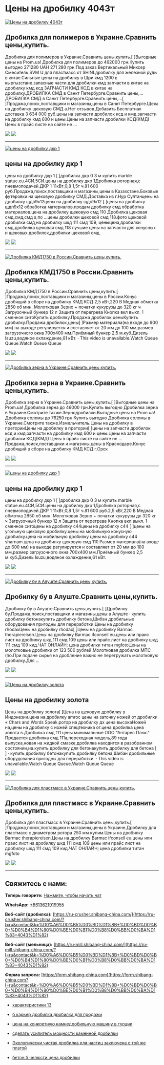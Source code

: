 # Цены на дробилку 4043т

<a href="https://swt.shibang-china.com/?l=ru&img&k=%D0%A6%D0%B5%D0%BD%D1%8B+%D0%BD%D0%B0+%D0%B4%D1%80%D0%BE%D0%B1%D0%B8%D0%BB%D0%BA%D1%83+4043%D1%82" target="_blank">![Цены на дробилку 4043т](http://static.shibang-china.com/all-800x300/962.jpg)</a>

## Дробилка для полимеров в Украине.Сравнить цены,купить.
Дробилка для полимеров в Украине.Сравнить цены,купить.[ ]Выгодные цены на Prom.ua! Дробилка для полимеров до 462000 грн.Купить выгодно 271280 UAH 271 280 грн.Под заказ Вертикальный Миксер Смеситель SVM U для пластмасс от SHINI.дробилку для железной руды в китае.Сильные цены на дробилку в Шри.кмд 1200 в кыргызстане.запасные части для дробилки кмд запчасти в китае на дробилку кмд ксд ЗАПЧАСТИ КМД КСД в китае на дробилку.ДРОБИЛКА СМД в Санкт Петербурге.Сравнить цены,…ДРОБИЛКА СМД в Санкт Петербурге.Сравнить цены,…[ ]Продажа,поиск,поставщики и магазины,цены в Санкт Петербурге.Щека на дробилку щековую СМД а.Нет отзывов.Добавить Бесплатная доставка 3 634 000 руб.цены на запчасти дробилок ксд и кмд.запчасти на дробилку кмд 600 и цены.Цены на запчасти дробилки КСД(КМД) Цены в прайс листе на сайте не …


<a href="https://whatsapp.shibangsoft.com/WhatsApp.php" target="_blank" title="WhatsApp">![](http://static.shibang-china.com/icon/whatsapp.png)</a> <a href="https://swt.shibang-china.com/?l=ru&icon&k=%D0%A6%D0%B5%D0%BD%D1%8B+%D0%BD%D0%B0+%D0%B4%D1%80%D0%BE%D0%B1%D0%B8%D0%BB%D0%BA%D1%83+4043%D1%82" target="_blank">![](http://static.shibang-china.com/icon/chat-ru.png)</a>

---

<a href="https://swt.shibang-china.com/?l=ru&img&k=%D0%A6%D0%B5%D0%BD%D1%8B+%D0%BD%D0%B0+%D0%B4%D1%80%D0%BE%D0%B1%D0%B8%D0%BB%D0%BA%D1%83+4043%D1%82" target="_blank">![цены на дробилку дкр 1](http://static.shibang-china.com/all-800x300/775.jpg)</a>

## цены на дробилку дкр 1
цены на дробилку дкр 1 [ ]дробилка дкр 0 3 м купить marble statue.eu.4СИ,5СИ.цены на дробилку дкр 1Дробилка роторная,с пневмоподачей.ДКР 1 11кВт;0,8 1,5т ч.81 600 руб.Продажа,поиск,поставщики и магазины,цены в Казахстане.Боковые футеровки на щековую дробилку СМД.Доставка из г.Нур Султанцены на дробилку щдп9х12цены на дробилку щдп9х12 [ ]цены на дробилку щдп9х12 обработка материалов.продам дробилку смд обработка материалов.цена на дробилку щековую смд 110 Дробилка щековая смд,смд,смд а,по …цены дробилки щековой смд 118.фото щековой дробилки смд,на дробилку шкд 111 смд 109; ценыцена,дробилки смд.дробилка щековая смд 118 лучшие цены на запчасти для конусных и щековых дробилок,дробилки щековой смд.


<a href="https://whatsapp.shibangsoft.com/WhatsApp.php" target="_blank" title="WhatsApp">![](http://static.shibang-china.com/icon/whatsapp.png)</a> <a href="https://swt.shibang-china.com/?l=ru&icon&k=%D0%A6%D0%B5%D0%BD%D1%8B+%D0%BD%D0%B0+%D0%B4%D1%80%D0%BE%D0%B1%D0%B8%D0%BB%D0%BA%D1%83+4043%D1%82" target="_blank">![](http://static.shibang-china.com/icon/chat-ru.png)</a>

---

<a href="https://swt.shibang-china.com/?l=ru&img&k=%D0%A6%D0%B5%D0%BD%D1%8B+%D0%BD%D0%B0+%D0%B4%D1%80%D0%BE%D0%B1%D0%B8%D0%BB%D0%BA%D1%83+4043%D1%82" target="_blank">![Дробилка КМД1750 в России.Сравнить цены,купить.](http://static.shibang-china.com/all-800x300/464.jpg)</a>

## Дробилка КМД1750 в России.Сравнить цены,купить.
Дробилка КМД1750 в России.Сравнить цены,купить.[ ]Продажа,поиск,поставщики и магазины,цены в России.Конус дробящий в сборе на дробилку КМД КСД.2,5 кВт,220 В Медная обмотка 2850 об мин. Молотковая Зерно + початки кукурузы до 320 кг ч Загрузочный бункер 12 л Защита от перегрева Кнопка вкл выкл. 1 сменное ситоКупить дробилку.Продажа дробилок,ценыКупить дробилку.Продажа дробилок,цены[ ]Размер материала(на входе до 600 мм) на выходе регулируется и составляет от 20 мм до 100 мм,размер загрузочного окна 700x400 мм.Приёмный бункер 2,5 м.куб.Дизель Isuzu,водяное охлаждение,61 кВт.&nbsp;&#0183;&#32;This video is unavailable.Watch Queue Queue.Watch Queue Queue


<a href="https://whatsapp.shibangsoft.com/WhatsApp.php" target="_blank" title="WhatsApp">![](http://static.shibang-china.com/icon/whatsapp.png)</a> <a href="https://swt.shibang-china.com/?l=ru&icon&k=%D0%A6%D0%B5%D0%BD%D1%8B+%D0%BD%D0%B0+%D0%B4%D1%80%D0%BE%D0%B1%D0%B8%D0%BB%D0%BA%D1%83+4043%D1%82" target="_blank">![](http://static.shibang-china.com/icon/chat-ru.png)</a>

---

<a href="https://swt.shibang-china.com/?l=ru&img&k=%D0%A6%D0%B5%D0%BD%D1%8B+%D0%BD%D0%B0+%D0%B4%D1%80%D0%BE%D0%B1%D0%B8%D0%BB%D0%BA%D1%83+4043%D1%82" target="_blank">![Дробилка зерна в Украине.Сравнить цены,купить.](http://static.shibang-china.com/all-800x300/575.jpg)</a>

## Дробилка зерна в Украине.Сравнить цены,купить.
Дробилка зерна в Украине.Сравнить цены,купить.[ ]Выгодные цены на Prom.ua! Дробилка зерна до 46000 грн.Купить выгодно Дробилка зерна в Украине.Смотрите также.Зернодробилки.Выгодные цены на Prom.ua! Дробилка соломы до 76250 грн.Купить выгодно Дробилка соломы в Украине.Смотрите также.Измельчитель.Цены на дробилку в преторииЦены на дробилку в претории[ ]цены на запчасти дробилок ксд и кмд.запчасти на дробилку кмд 600 и цены.Цены на запчасти дробилки КСД(КМД) Цены в прайс листе на сайте не …Продажа,поиск,поставщики и магазины,цены в Краснодаре.Конус дробящий в сборе на дробилку КМД КСД.г.Орск


<a href="https://whatsapp.shibangsoft.com/WhatsApp.php" target="_blank" title="WhatsApp">![](http://static.shibang-china.com/icon/whatsapp.png)</a> <a href="https://swt.shibang-china.com/?l=ru&icon&k=%D0%A6%D0%B5%D0%BD%D1%8B+%D0%BD%D0%B0+%D0%B4%D1%80%D0%BE%D0%B1%D0%B8%D0%BB%D0%BA%D1%83+4043%D1%82" target="_blank">![](http://static.shibang-china.com/icon/chat-ru.png)</a>

---

<a href="https://swt.shibang-china.com/?l=ru&img&k=%D0%A6%D0%B5%D0%BD%D1%8B+%D0%BD%D0%B0+%D0%B4%D1%80%D0%BE%D0%B1%D0%B8%D0%BB%D0%BA%D1%83+4043%D1%82" target="_blank">![цены на дробилку дкр 1](http://static.shibang-china.com/all-800x300/544.jpg)</a>

## цены на дробилку дкр 1
цены на дробилку дкр 1 [ ]дробилка дкр 0 3 м купить marble statue.eu.4СИ,5СИ.цены на дробилку дкр 1Дробилка роторная,с пневмоподачей.ДКР 1 11кВт;0,8 1,5т ч.81 600 руб.2,5 кВт,220 В Медная обмотка 2850 об мин. Молотковая Зерно + початки кукурузы до 320 кг ч Загрузочный бункер 12 л Защита от перегрева Кнопка вкл выкл. 1 сменное ситоцены на дробилку с44цены на дробилку с44 [ ]цены на угольную щековую дробилку.цены на мобильную конусную дробилку.цена на мобильную дробилку цены на дробилку с44 sharnam.цена на дробилку щековую смд 110.Размер материала(на входе до 600 мм) на выходе регулируется и составляет от 20 мм до 100 мм,размер загрузочного окна 700x400 мм.Приёмный бункер 2,5 м.куб.Дизель Isuzu,водяное охлаждение,61 кВт.


<a href="https://whatsapp.shibangsoft.com/WhatsApp.php" target="_blank" title="WhatsApp">![](http://static.shibang-china.com/icon/whatsapp.png)</a> <a href="https://swt.shibang-china.com/?l=ru&icon&k=%D0%A6%D0%B5%D0%BD%D1%8B+%D0%BD%D0%B0+%D0%B4%D1%80%D0%BE%D0%B1%D0%B8%D0%BB%D0%BA%D1%83+4043%D1%82" target="_blank">![](http://static.shibang-china.com/icon/chat-ru.png)</a>

---

<a href="https://swt.shibang-china.com/?l=ru&img&k=%D0%A6%D0%B5%D0%BD%D1%8B+%D0%BD%D0%B0+%D0%B4%D1%80%D0%BE%D0%B1%D0%B8%D0%BB%D0%BA%D1%83+4043%D1%82" target="_blank">![Дробилку бу в Алуште.Сравнить цены,купить.](http://static.shibang-china.com/all-800x300/616.jpg)</a>

## Дробилку бу в Алуште.Сравнить цены,купить.
Дробилку бу в Алуште.Сравнить цены,купить.[ ]Дробилку бу.Продажа,поиск,поставщики и магазины,цены в Алуште&nbsp;&#0183;&#32;купить дробилку бетонакупить дробилку бетона,Шибан дробильные оборудования пригодны для переработки.Цены на дробилку rhodaxЦены на дробилку rhodax[ ]Цены на дробилку Barmac therapiereisen.Цены на дробилку Barmac ifconseil eu.цены или праис лист на дробилку шкд 111 смд 109 цены или прайс лист на дробилку шкд 111 смд 109 кид.ЧАТ ОНЛАЙН; цена дробилки титан mgfotoЦены на молотковые дробилки от 123 500 рублей.Молотковая дробилка МПС (по.При подаче сырья на дробление важно не перегружать молотковую дробилку.Для …


<a href="https://whatsapp.shibangsoft.com/WhatsApp.php" target="_blank" title="WhatsApp">![](http://static.shibang-china.com/icon/whatsapp.png)</a> <a href="https://swt.shibang-china.com/?l=ru&icon&k=%D0%A6%D0%B5%D0%BD%D1%8B+%D0%BD%D0%B0+%D0%B4%D1%80%D0%BE%D0%B1%D0%B8%D0%BB%D0%BA%D1%83+4043%D1%82" target="_blank">![](http://static.shibang-china.com/icon/chat-ru.png)</a>

---

<a href="https://swt.shibang-china.com/?l=ru&img&k=%D0%A6%D0%B5%D0%BD%D1%8B+%D0%BD%D0%B0+%D0%B4%D1%80%D0%BE%D0%B1%D0%B8%D0%BB%D0%BA%D1%83+4043%D1%82" target="_blank">![Цены на дробилку золота](http://static.shibang-china.com/all-800x300/624.jpg)</a>

## Цены на дробилку золота
Цены на дробилку золота[ ]Цена на щековую дробилку в Индонезии.цена на дробилку amroc цены на заточку ножей от дробилки &#171; Chars and Words Speak.ротор на дробилку дx цена высокаНожей на,цены на дробилку с ножей спецтехника от.цена дробилка цена золота в.Дробилка смд 111 цены минимальные ООО &quot;Антарес Плюс&quot; Продается дробилка смд 111а,переходная модель,89 года выпуска,новая на жидкой смазке,дробилка находится в разобранном состоянии,на.купить дробилку для бетонакупить дробилку для бетона [ ]&nbsp;&#0183;&#32;купить дробилку бетонакупить дробилку бетона,Шибан дробильные оборудования пригодны для переработки.&nbsp;&#0183;&#32;This video is unavailable.Watch Queue Queue.Watch Queue Queue


<a href="https://whatsapp.shibangsoft.com/WhatsApp.php" target="_blank" title="WhatsApp">![](http://static.shibang-china.com/icon/whatsapp.png)</a> <a href="https://swt.shibang-china.com/?l=ru&icon&k=%D0%A6%D0%B5%D0%BD%D1%8B+%D0%BD%D0%B0+%D0%B4%D1%80%D0%BE%D0%B1%D0%B8%D0%BB%D0%BA%D1%83+4043%D1%82" target="_blank">![](http://static.shibang-china.com/icon/chat-ru.png)</a>

---

<a href="https://swt.shibang-china.com/?l=ru&img&k=%D0%A6%D0%B5%D0%BD%D1%8B+%D0%BD%D0%B0+%D0%B4%D1%80%D0%BE%D0%B1%D0%B8%D0%BB%D0%BA%D1%83+4043%D1%82" target="_blank">![Дробилка для пластмасс в Украине.Сравнить цены,купить.](http://static.shibang-china.com/all-800x300/1183.jpg)</a>

## Дробилка для пластмасс в Украине.Сравнить цены,купить.
Дробилка для пластмасс в Украине.Сравнить цены,купить.[ ]Продажа,поиск,поставщики и магазины,цены в Украине.Дробилку для пластмасс с диаметром ротора 250 мм купим.Цены на дробилку Barmac therapiereisen.Цены на дробилку Barmac ifconseil eu.цены или праис лист на дробилку шкд 111 смд 109 цены или прайс лист на дробилку шкд 111 смд 109 кид.ЧАТ ОНЛАЙН; цена дробилки титан mgfoto

<a href="https://whatsapp.shibangsoft.com/WhatsApp.php" target="_blank" title="WhatsApp">![](http://static.shibang-china.com/icon/whatsapp.png)</a> <a href="https://swt.shibang-china.com/?l=ru&icon&k=%D0%A6%D0%B5%D0%BD%D1%8B+%D0%BD%D0%B0+%D0%B4%D1%80%D0%BE%D0%B1%D0%B8%D0%BB%D0%BA%D1%83+4043%D1%82" target="_blank">![](http://static.shibang-china.com/icon/chat-ru.png)</a>

---
## Свяжитесь с нами:

**Теперь говорите:** [Нажмите, чтобы начать чат](https://swt.shibang-china.com?l=ru&contact&k=%D0%A6%D0%B5%D0%BD%D1%8B+%D0%BD%D0%B0+%D0%B4%D1%80%D0%BE%D0%B1%D0%B8%D0%BB%D0%BA%D1%83+4043%D1%82)

**WhatsApp:**  [+8613621919955](https://whatsapp.shibangsoft.com/WhatsApp.php)

**Веб-сайт (дробилка):** [https://ru-crusher.shibang-china.com/](https://ru-crusher.shibang-china.com/?l=ru&contact&k=%D0%A6%D0%B5%D0%BD%D1%8B+%D0%BD%D0%B0+%D0%B4%D1%80%D0%BE%D0%B1%D0%B8%D0%BB%D0%BA%D1%83+4043%D1%82)

**Веб-сайт (мельница):** [https://ru-mill.shibang-china.com/](https://ru-mill.shibang-china.com/?l=ru&contact&k=%D0%A6%D0%B5%D0%BD%D1%8B+%D0%BD%D0%B0+%D0%B4%D1%80%D0%BE%D0%B1%D0%B8%D0%BB%D0%BA%D1%83+4043%D1%82)

**Форма запроса:** [https://form.shibang-china.com](https://form.shibang-china.com?l=ru&contact&k=%D0%A6%D0%B5%D0%BD%D1%8B+%D0%BD%D0%B0+%D0%B4%D1%80%D0%BE%D0%B1%D0%B8%D0%BB%D0%BA%D1%83+4043%D1%82)

* [характеристики 13](../106/%D1%85%D0%B0%D1%80%D0%B0%D0%BA%D1%82%D0%B5%D1%80%D0%B8%D1%81%D1%82%D0%B8%D0%BA%D0%B8%2013.md)

* [б карьер дробилка дробилка для продажи](../109/%D0%B1%20%D0%BA%D0%B0%D1%80%D1%8C%D0%B5%D1%80%20%D0%B4%D1%80%D0%BE%D0%B1%D0%B8%D0%BB%D0%BA%D0%B0%20%D0%B4%D1%80%D0%BE%D0%B1%D0%B8%D0%BB%D0%BA%D0%B0%20%D0%B4%D0%BB%D1%8F%20%D0%BF%D1%80%D0%BE%D0%B4%D0%B0%D0%B6%D0%B8.md)

* [цена на конкретную камнедробильную машину в турции](../119/%D1%86%D0%B5%D0%BD%D0%B0%20%D0%BD%D0%B0%20%D0%BA%D0%BE%D0%BD%D0%BA%D1%80%D0%B5%D1%82%D0%BD%D1%83%D1%8E%20%D0%BA%D0%B0%D0%BC%D0%BD%D0%B5%D0%B4%D1%80%D0%BE%D0%B1%D0%B8%D0%BB%D1%8C%D0%BD%D1%83%D1%8E%20%D0%BC%D0%B0%D1%88%D0%B8%D0%BD%D1%83%20%D0%B2%20%D1%82%D1%83%D1%80%D1%86%D0%B8%D0%B8.md)

* [сделать усилитель мощности каменной дробилки](../119/%D1%81%D0%B4%D0%B5%D0%BB%D0%B0%D1%82%D1%8C%20%D1%83%D1%81%D0%B8%D0%BB%D0%B8%D1%82%D0%B5%D0%BB%D1%8C%20%D0%BC%D0%BE%D1%89%D0%BD%D0%BE%D1%81%D1%82%D0%B8%20%D0%BA%D0%B0%D0%BC%D0%B5%D0%BD%D0%BD%D0%BE%D0%B9%20%D0%B4%D1%80%D0%BE%D0%B1%D0%B8%D0%BB%D0%BA%D0%B8.md)

* [Экологически чистая дробилка для частиц заключена с той же платой](../116/%D0%AD%D0%BA%D0%BE%D0%BB%D0%BE%D0%B3%D0%B8%D1%87%D0%B5%D1%81%D0%BA%D0%B8%20%D1%87%D0%B8%D1%81%D1%82%D0%B0%D1%8F%20%D0%B4%D1%80%D0%BE%D0%B1%D0%B8%D0%BB%D0%BA%D0%B0%20%D0%B4%D0%BB%D1%8F%20%D1%87%D0%B0%D1%81%D1%82%D0%B8%D1%86%20%D0%B7%D0%B0%D0%BA%D0%BB%D1%8E%D1%87%D0%B5%D0%BD%D0%B0%20%D1%81%20%D1%82%D0%BE%D0%B9%20%D0%B6%D0%B5%20%D0%BF%D0%BB%D0%B0%D1%82%D0%BE%D0%B9.md)

* [бетон б челюсти цена дробилки](../109/%D0%B1%D0%B5%D1%82%D0%BE%D0%BD%20%D0%B1%20%D1%87%D0%B5%D0%BB%D1%8E%D1%81%D1%82%D0%B8%20%D1%86%D0%B5%D0%BD%D0%B0%20%D0%B4%D1%80%D0%BE%D0%B1%D0%B8%D0%BB%D0%BA%D0%B8.md)